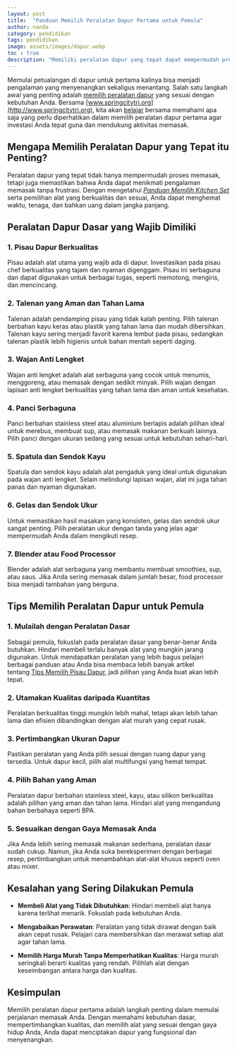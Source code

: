 ```yaml
---
layout: post
title:  "Panduan Memilih Peralatan Dapur Pertama untuk Pemula"
author: nanda
category: pendidikan
tags: pendidikan
image: assets/images/dapur.webp
toc : true
description: "Memiliki peralatan dapur yang tepat dapat mempermudah proses memasak, lalu bagaimana tips memilih peralatan dapur bagi pemula. berikut ulasan lengkapnya"
---
```


Memulai petualangan di dapur untuk pertama kalinya bisa menjadi pengalaman yang menyenangkan sekaligus menantang. Salah satu langkah awal yang penting adalah [memilih peralatan dapur](https://pediaku.id/memilih-peralatan-dapur/) yang sesuai dengan kebutuhan Anda. Bersama [www.springcitytri.org](http://www.springcitytri.org), kita akan [belajar](https://pediaku.id/alasan-orang-indonesia-malas-membaca/) bersama memahami apa saja yang perlu diperhatikan dalam memilih peralatan dapur pertama agar investasi Anda tepat guna dan mendukung aktivitas memasak.

## Mengapa Memilih Peralatan Dapur yang Tepat itu Penting?

Peralatan dapur yang tepat tidak hanya mempermudah proses memasak, tetapi juga memastikan bahwa Anda dapat menikmati pengalaman memasak tanpa frustrasi. Dengan mengetahui [*Panduan Memilih Kitchen Set*](http://www.springcitytri.org/dapur/panduan-memilih-kitchen-set-yang-sesuai-dengan-ukuran-dapur/) serta pemilihan alat yang berkualitas dan sesuai, Anda dapat menghemat waktu, tenaga, dan bahkan uang dalam jangka panjang.

## Peralatan Dapur Dasar yang Wajib Dimiliki

### 1\. Pisau Dapur Berkualitas

Pisau adalah alat utama yang wajib ada di dapur. Investasikan pada pisau chef berkualitas yang tajam dan nyaman digenggam. Pisau ini serbaguna dan dapat digunakan untuk berbagai tugas, seperti memotong, mengiris, dan mencincang.

### 2\. Talenan yang Aman dan Tahan Lama

Talenan adalah pendamping pisau yang tidak kalah penting. Pilih talenan berbahan kayu keras atau plastik yang tahan lama dan mudah dibersihkan. Talenan kayu sering menjadi favorit karena lembut pada pisau, sedangkan talenan plastik lebih higienis untuk bahan mentah seperti daging.

### 3\. Wajan Anti Lengket

Wajan anti lengket adalah alat serbaguna yang cocok untuk menumis, menggoreng, atau memasak dengan sedikit minyak. Pilih wajan dengan lapisan anti lengket berkualitas yang tahan lama dan aman untuk kesehatan.

### 4\. Panci Serbaguna

Panci berbahan stainless steel atau aluminium berlapis adalah pilihan ideal untuk merebus, membuat sup, atau memasak makanan berkuah lainnya. Pilih panci dengan ukuran sedang yang sesuai untuk kebutuhan sehari-hari.

### 5\. Spatula dan Sendok Kayu

Spatula dan sendok kayu adalah alat pengaduk yang ideal untuk digunakan pada wajan anti lengket. Selain melindungi lapisan wajan, alat ini juga tahan panas dan nyaman digunakan.

### 6\. Gelas dan Sendok Ukur

Untuk memastikan hasil masakan yang konsisten, gelas dan sendok ukur sangat penting. Pilih peralatan ukur dengan tanda yang jelas agar mempermudah Anda dalam mengikuti resep.

### 7\. Blender atau Food Processor

Blender adalah alat serbaguna yang membantu membuat smoothies, sup, atau saus. Jika Anda sering memasak dalam jumlah besar, food processor bisa menjadi tambahan yang berguna.

## Tips Memilih Peralatan Dapur untuk Pemula

### 1\. Mulailah dengan Peralatan Dasar

Sebagai pemula, fokuslah pada peralatan dasar yang benar-benar Anda butuhkan. Hindari membeli terlalu banyak alat yang mungkin jarang digunakan. Untuk mendapatkan peralatan yang lebih bagus pelajari berbagai panduan atau Anda bisa membaca lebih banyak artikel tentang [Tips Memilih Pisau Dapur](https://www.thekitchentrends.com/2025/01/09/tips-memilih-pisau-dapur-yang-tepat-untuk-kebutuhan-anda/), jadi pilihan yang Anda buat akan lebih tepat.

### 2\. Utamakan Kualitas daripada Kuantitas

Peralatan berkualitas tinggi mungkin lebih mahal, tetapi akan lebih tahan lama dan efisien dibandingkan dengan alat murah yang cepat rusak.

### 3\. Pertimbangkan Ukuran Dapur

Pastikan peralatan yang Anda pilih sesuai dengan ruang dapur yang tersedia. Untuk dapur kecil, pilih alat multifungsi yang hemat tempat.

### 4\. Pilih Bahan yang Aman

Peralatan dapur berbahan stainless steel, kayu, atau silikon berkualitas adalah pilihan yang aman dan tahan lama. Hindari alat yang mengandung bahan berbahaya seperti BPA.

### 5\. Sesuaikan dengan Gaya Memasak Anda

Jika Anda lebih sering memasak makanan sederhana, peralatan dasar sudah cukup. Namun, jika Anda suka bereksperimen dengan berbagai resep, pertimbangkan untuk menambahkan alat-alat khusus seperti oven atau mixer.

## Kesalahan yang Sering Dilakukan Pemula

- **Membeli Alat yang Tidak Dibutuhkan**: Hindari membeli alat hanya karena terlihat menarik. Fokuslah pada kebutuhan Anda.
    
- **Mengabaikan Perawatan**: Peralatan yang tidak dirawat dengan baik akan cepat rusak. Pelajari cara membersihkan dan merawat setiap alat agar tahan lama.
    
- **Memilih Harga Murah Tanpa Memperhatikan Kualitas**: Harga murah seringkali berarti kualitas yang rendah. Pilihlah alat dengan keseimbangan antara harga dan kualitas.
    

## Kesimpulan

Memilih peralatan dapur pertama adalah langkah penting dalam memulai perjalanan memasak Anda. Dengan memahami kebutuhan dasar, mempertimbangkan kualitas, dan memilih alat yang sesuai dengan gaya hidup Anda, Anda dapat menciptakan dapur yang fungsional dan menyenangkan.

